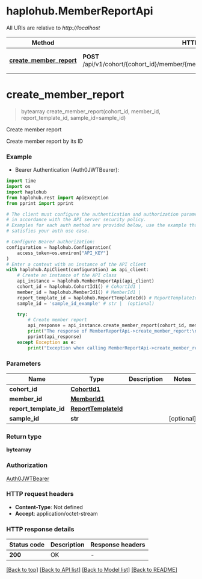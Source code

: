 # haplohub.MemberReportApi

All URIs are relative to *http://localhost*

Method | HTTP request | Description
------------- | ------------- | -------------
[**create_member_report**](MemberReportApi.md#create_member_report) | **POST** /api/v1/cohort/{cohort_id}/member/{member_id}/report/{report_template_id}/create/ | Create member report


# **create_member_report**
> bytearray create_member_report(cohort_id, member_id, report_template_id, sample_id=sample_id)

Create member report

Create member report by its ID

### Example

* Bearer Authentication (Auth0JWTBearer):
```python
import time
import os
import haplohub
from haplohub.rest import ApiException
from pprint import pprint

# The client must configure the authentication and authorization parameters
# in accordance with the API server security policy.
# Examples for each auth method are provided below, use the example that
# satisfies your auth use case.

# Configure Bearer authorization: 
configuration = haplohub.Configuration(
    access_token=os.environ["API_KEY"]
)
# Enter a context with an instance of the API client
with haplohub.ApiClient(configuration) as api_client:
    # Create an instance of the API class
    api_instance = haplohub.MemberReportApi(api_client)
    cohort_id = haplohub.CohortId1() # CohortId1 | 
    member_id = haplohub.MemberId1() # MemberId1 | 
    report_template_id = haplohub.ReportTemplateId() # ReportTemplateId | 
    sample_id = 'sample_id_example' # str |  (optional)

    try:
        # Create member report
        api_response = api_instance.create_member_report(cohort_id, member_id, report_template_id, sample_id=sample_id)
        print("The response of MemberReportApi->create_member_report:\n")
        pprint(api_response)
    except Exception as e:
        print("Exception when calling MemberReportApi->create_member_report: %s\n" % e)
```


### Parameters

Name | Type | Description  | Notes
------------- | ------------- | ------------- | -------------
 **cohort_id** | [**CohortId1**](.md)|  | 
 **member_id** | [**MemberId1**](.md)|  | 
 **report_template_id** | [**ReportTemplateId**](.md)|  | 
 **sample_id** | **str**|  | [optional] 

### Return type

**bytearray**

### Authorization

[Auth0JWTBearer](../README.md#Auth0JWTBearer)

### HTTP request headers

 - **Content-Type**: Not defined
 - **Accept**: application/octet-stream

### HTTP response details
| Status code | Description | Response headers |
|-------------|-------------|------------------|
**200** | OK |  -  |

[[Back to top]](#) [[Back to API list]](../README.md#documentation-for-api-endpoints) [[Back to Model list]](../README.md#documentation-for-models) [[Back to README]](../README.md)

